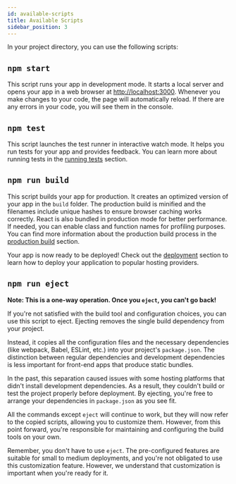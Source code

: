 ```yaml
---
id: available-scripts
title: Available Scripts
sidebar_position: 3
---
```


In your project directory, you can use the following scripts:

## `npm start`

This script runs your app in development mode. It starts a local server and opens your app in a web browser at [http://localhost:3000](http://localhost:3000). Whenever you make changes to your code, the page will automatically reload. If there are any errors in your code, you will see them in the console.

## `npm test`

This script launches the test runner in interactive watch mode. It helps you run tests for your app and provides feedback. You can learn more about running tests in the [running tests](../testing/running-tests.md) section.

## `npm run build`

This script builds your app for production. It creates an optimized version of your app in the `build` folder. The production build is minified and the filenames include unique hashes to ensure browser caching works correctly. React is also bundled in production mode for better performance. If needed, you can enable class and function names for profiling purposes. You can find more information about the production build process in the [production build](../building-your-app/production-build.md) section.

Your app is now ready to be deployed! Check out the [deployment](../deployment/deployment.md) section to learn how to deploy your application to popular hosting providers.

## `npm run eject`

**Note: This is a one-way operation. Once you `eject`, you can't go back!**

If you're not satisfied with the build tool and configuration choices, you can use this script to eject. Ejecting removes the single build dependency from your project.

Instead, it copies all the configuration files and the necessary dependencies (like webpack, Babel, ESLint, etc.) into your project's `package.json`. The distinction between regular dependencies and development dependencies is less important for front-end apps that produce static bundles.

In the past, this separation caused issues with some hosting platforms that didn't install development dependencies. As a result, they couldn't build or test the project properly before deployment. By ejecting, you're free to arrange your dependencies in `package.json` as you see fit.

All the commands except `eject` will continue to work, but they will now refer to the copied scripts, allowing you to customize them. However, from this point forward, you're responsible for maintaining and configuring the build tools on your own.

Remember, you don't have to use `eject`. The pre-configured features are suitable for small to medium deployments, and you're not obligated to use this customization feature. However, we understand that customization is important when you're ready for it.
